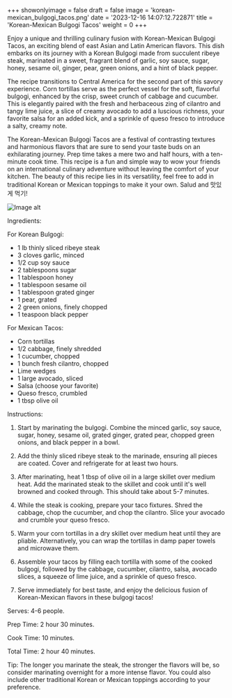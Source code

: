 +++ 
showonlyimage = false 
draft = false 
image = 'korean-mexican_bulgogi_tacos.png'
date = '2023-12-16 14:07:12.722871' 
title = 'Korean-Mexican Bulgogi Tacos' 
weight = 0
+++ 

<!--more-->

 
Enjoy a unique and thrilling culinary fusion with Korean-Mexican Bulgogi Tacos, an exciting blend of east Asian and Latin American flavors. This dish embarks on its journey with a Korean Bulgogi made from succulent ribeye steak, marinated in a sweet, fragrant blend of garlic, soy sauce, sugar, honey, sesame oil, ginger, pear, green onions, and a hint of black pepper.

The recipe transitions to Central America for the second part of this savory experience. Corn tortillas serve as the perfect vessel for the soft, flavorful bulgogi, enhanced by the crisp, sweet crunch of cabbage and cucumber. This is elegantly paired with the fresh and herbaceous zing of cilantro and tangy lime juice, a slice of creamy avocado to add a luscious richness, your favorite salsa for an added kick, and a sprinkle of queso fresco to introduce a salty, creamy note.

The Korean-Mexican Bulgogi Tacos are a festival of contrasting textures and harmonious flavors that are sure to send your taste buds on an exhilarating journey. Prep time takes a mere two and half hours, with a ten-minute cook time. This recipe is a fun and simple way to wow your friends on an international culinary adventure without leaving the comfort of your kitchen. The beauty of this recipe lies in its versatility, feel free to add in traditional Korean or Mexican toppings to make it your own. Salud and 맛있게 먹기! 

![Image alt](/korean-mexican_bulgogi_tacos.png '300px')

Ingredients: 

For Korean Bulgogi:

- 1 lb thinly sliced ribeye steak
- 3 cloves garlic, minced
- 1/2 cup soy sauce
- 2 tablespoons sugar
- 1 tablespoon honey
- 1 tablespoon sesame oil
- 1 tablespoon grated ginger
- 1 pear, grated
- 2 green onions, finely chopped
- 1 teaspoon black pepper

For Mexican Tacos:

- Corn tortillas
- 1/2 cabbage, finely shredded
- 1 cucumber, chopped
- 1 bunch fresh cilantro, chopped
- Lime wedges
- 1 large avocado, sliced
- Salsa (choose your favorite)
- Queso fresco, crumbled
- 1 tbsp olive oil

Instructions:

1. Start by marinating the bulgogi. Combine the minced garlic, soy sauce, sugar, honey, sesame oil, grated ginger, grated pear, chopped green onions, and black pepper in a bowl.

2. Add the thinly sliced ribeye steak to the marinade, ensuring all pieces are coated. Cover and refrigerate for at least two hours.

3. After marinating, heat 1 tbsp of olive oil in a large skillet over medium heat. Add the marinated steak to the skillet and cook until it's well browned and cooked through. This should take about 5-7 minutes.

4. While the steak is cooking, prepare your taco fixtures. Shred the cabbage, chop the cucumber, and chop the cilantro. Slice your avocado and crumble your queso fresco.

5. Warm your corn tortillas in a dry skillet over medium heat until they are pliable. Alternatively, you can wrap the tortillas in damp paper towels and microwave them.

6. Assemble your tacos by filling each tortilla with some of the cooked bulgogi, followed by the cabbage, cucumber, cilantro, salsa, avocado slices, a squeeze of lime juice, and a sprinkle of queso fresco.

7. Serve immediately for best taste, and enjoy the delicious fusion of Korean-Mexican flavors in these bulgogi tacos!

Serves: 4-6 people.

Prep Time: 2 hour 30 minutes.

Cook Time: 10 minutes.

Total Time: 2 hour 40 minutes.

Tip: The longer you marinate the steak, the stronger the flavors will be, so consider marinating overnight for a more intense flavor. You could also include other traditional Korean or Mexican toppings according to your preference.